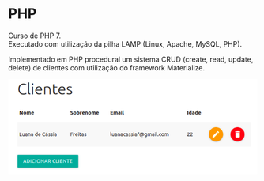 # PHP
Curso de PHP 7.  
Executado com utilização da pilha LAMP (Linux, Apache, MySQL, PHP).  

Implementado em PHP procedural um sistema CRUD (create, read, update, delete) de clientes com utilização do framework Materialize.    

<div align="center">
  <a href="" style=><img src="https://github.com/luanacassiaf/PHP/blob/main/Projetos/images/crud_index.png"></a>
</div>
